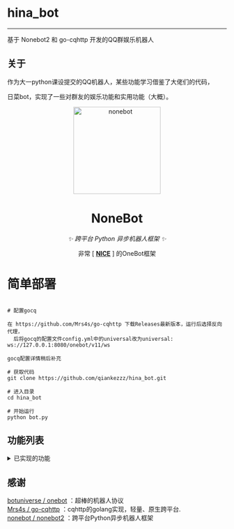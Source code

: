 # hina_bot
****
基于 Nonebot2 和 go-cqhttp 开发的QQ群娱乐机器人

  
## 关于

作为大一python课设提交的QQ机器人，某些功能学习借鉴了大佬们的代码，

日菜bot，实现了一些对群友的娱乐功能和实用功能（大概）。

<!-- markdownlint-disable MD033 MD041 -->
<p align="center">
  <a href="https://v2.nonebot.dev/"><img src="https://v2.nonebot.dev/logo.png" width="200" height="200" alt="nonebot"></a>
</p>

<div align="center">


  
# NoneBot

<!-- prettier-ignore-start -->
<!-- markdownlint-disable-next-line MD036 -->
_✨ 跨平台 Python 异步机器人框架 ✨_
<!-- prettier-ignore-end -->
  
非常 [ **[NICE](https://github.com/nonebot/nonebot2)** ] 的OneBot框架
  
</div>

# 简单部署

```

# 配置gocq

在 https://github.com/Mrs4s/go-cqhttp 下载Releases最新版本，运行后选择反向代理，
  后将gocq的配置文件config.yml中的universal改为universal: ws://127.0.0.1:8080/onebot/v11/ws

gocq配置详情稍后补充

# 获取代码
git clone https://github.com/qiankezzz/hina_bot.git

# 进入目录
cd hina_bot

# 开始运行
python bot.py
```

## 功能列表

<details>
<summary>已实现的功能</summary>

### 可以使用群聊命令/私聊命令获取指令~

### 已实现的常用功能

* [x] 昵称系统（群与群与私聊分开.）
* [x] [让Bot学习群友说话和发表情包！](https://github.com/CMHopeSunshine/nonebot-plugin-learning-chat)
* [x] 让Bot发送一定数量图片~(存在CD)
* [x] [在群内监控播报群友的Steam游戏状态](https://github.com/nek0us/nonebot_plugin_steam_game_status)
* [x] 获取武宗祥老师的考研数学每日一练~ 
* [x] [使用新版必应的聊天功能](https://github.com/Harry-Jing/nonebot-plugin-bing-chat)
* [x] 主动撤回Bot的不当话语~
* [x] [抽签！抽取你的今日运势🙏](https://github.com/MinatoAquaCrews/nonebot_plugin_fortune)
* [x] 获取米游社原神cos图片~
* [x] [早晚安记录作息，培养优质睡眠😴](https://github.com/MinatoAquaCrews/nonebot_plugin_morning) 
* [x] 定时提醒群友学习，根据学习状态发送特定内容~
* [x] [模拟csgo开箱](https://github.com/roiiiu/nonebot-plugin-csgo-case-simulator)

</details>



## 感谢

[botuniverse / onebot](https://github.com/botuniverse/onebot) ：超棒的机器人协议  
[Mrs4s / go-cqhttp](https://github.com/Mrs4s/go-cqhttp) ：cqhttp的golang实现，轻量、原生跨平台.  
[nonebot / nonebot2](https://github.com/nonebot/nonebot2) ：跨平台Python异步机器人框架  

